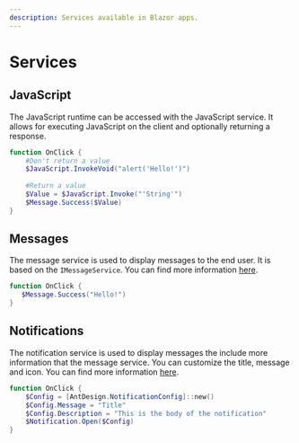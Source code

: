 ```yaml
---
description: Services available in Blazor apps.
---
```


# Services

## JavaScript

The JavaScript runtime can be accessed with the JavaScript service. It allows for executing JavaScript on the client and optionally returning a response.&#x20;

```powershell
function OnClick {
    #Don't return a value    
    $JavaScript.InvokeVoid("alert('Hello!')")
    
    #Return a value
    $Value = $JavaScript.Invoke("'String'")
    $Message.Success($Value)
}
```

## Messages&#x20;

The message service is used to display messages to the end user. It is based on the `IMessageService`. You can find more information [here](https://antblazor.com/en-US/components/message#API).

```powershell
function OnClick {
   $Message.Success("Hello!")
}
```

## Notifications

The notification service is used to display messages the include more information that the message service. You can customize the title, message and icon. You can find more information [here](https://antblazor.com/en-US/components/notification).

```powershell
function OnClick {
    $Config = [AntDesign.NotificationConfig]::new()
    $Config.Message = "Title" 
    $Config.Description = "This is the body of the notification"
    $Notification.Open($Config)
}
```
